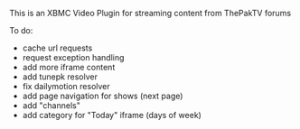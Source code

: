 This is an XBMC Video Plugin for streaming content from ThePakTV forums


To do:

- cache url requests
- request exception handling
- add more iframe content
- add tunepk resolver
- fix dailymotion resolver
- add page navigation for shows (next page)
- add "channels"
- add category for "Today" iframe (days of week)
